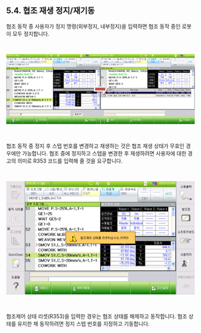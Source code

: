 ﻿## 5.4. 협조 재생 정지/재기동


협조 동작 중 사용자가 정지 명령(외부정지, 내부정지)을 입력하면 협조 동작 중인 로봇이 모두 정지합니다.  


<br>

![[그림 5-6] 상대 로봇 정지 시 경고 출력  ](../_assets/5-6.png)

<br>





협조 동작 중 정지 후 스텝 번호를 변경하고 재생하는 것은 협조 재생 상태가 무효인 경우에만 가능합니다. 협조 중에 정지하고 스텝을 변경한 후 재생하려면 사용자에 대한 경고의 의미로 R353 코드를 입력해 줄 것을 요구합니다.  

<br>

![[그림 5-7] 협조 동작 중 정지 후 스텝 변경 시 메시지   ](../_assets/5-7.png)

<br>

 


협조제어 상태 리셋(R353)을 입력한 경우는 협조 상태를 해제하고 동작합니다. 협조 상태를 유지한 채 동작하려면 정지 스텝 번호를 지정하고 기동합니다.  

